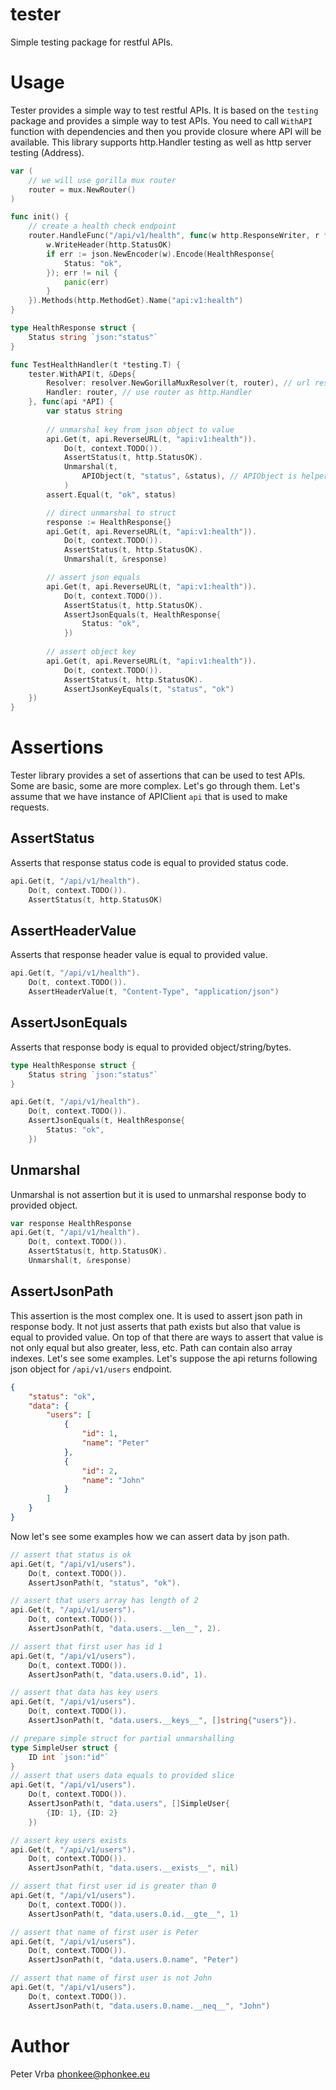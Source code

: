 # tester

Simple testing package for restful APIs.

# Usage

Tester provides a simple way to test restful APIs. It is based on the `testing` package and provides a simple way to test APIs.
You need to call `WithAPI` function with dependencies and then you provide closure where API will be available.
This library supports http.Handler testing as well as http server testing (Address).

```go
var (
	// we will use gorilla mux router
    router = mux.NewRouter()
)

func init() {
    // create a health check endpoint
    router.HandleFunc("/api/v1/health", func(w http.ResponseWriter, r *http.Request) {
        w.WriteHeader(http.StatusOK)
        if err := json.NewEncoder(w).Encode(HealthResponse{
            Status: "ok",
        }); err != nil {
            panic(err)
        }
    }).Methods(http.MethodGet).Name("api:v1:health")
}

type HealthResponse struct {
    Status string `json:"status"`
}

func TestHealthHandler(t *testing.T) { 
    tester.WithAPI(t, &Deps{
        Resolver: resolver.NewGorillaMuxResolver(t, router), // url resolver for gorilla mux
        Handler: router, // use router as http.Handler
    }, func(api *API) {
        var status string
        
        // unmarshal key from json object to value
        api.Get(t, api.ReverseURL(t, "api:v1:health")).
            Do(t, context.TODO()).
            AssertStatus(t, http.StatusOK).
            Unmarshal(t, 
                APIObject(t, "status", &status), // APIObject is helper function to unmarshal key from json object
            )
        assert.Equal(t, "ok", status)

        // direct unmarshal to struct
        response := HealthResponse{}
        api.Get(t, api.ReverseURL(t, "api:v1:health")).
            Do(t, context.TODO()).
            AssertStatus(t, http.StatusOK).
            Unmarshal(t, &response)

        // assert json equals
        api.Get(t, api.ReverseURL(t, "api:v1:health")).
            Do(t, context.TODO()).
            AssertStatus(t, http.StatusOK).
            AssertJsonEquals(t, HealthResponse{
                Status: "ok",	
            })
		
        // assert object key
        api.Get(t, api.ReverseURL(t, "api:v1:health")).
            Do(t, context.TODO()).
            AssertStatus(t, http.StatusOK).
            AssertJsonKeyEquals(t, "status", "ok")
    })
}
```

# Assertions

Tester library provides a set of assertions that can be used to test APIs.
Some are basic, some are more complex. Let's go through them.
Let's assume that we have instance of APIClient `api` that is used to make requests.

## AssertStatus

Asserts that response status code is equal to provided status code.

```go
api.Get(t, "/api/v1/health").
    Do(t, context.TODO()).
    AssertStatus(t, http.StatusOK)
```

## AssertHeaderValue

Asserts that response header value is equal to provided value.

```go
api.Get(t, "/api/v1/health").
    Do(t, context.TODO()).
    AssertHeaderValue(t, "Content-Type", "application/json")
```

## AssertJsonEquals

Asserts that response body is equal to provided object/string/bytes.

```go
type HealthResponse struct {
    Status string `json:"status"`
}

api.Get(t, "/api/v1/health").
    Do(t, context.TODO()).
    AssertJsonEquals(t, HealthResponse{
        Status: "ok",
    })
```

## Unmarshal

Unmarshal is not assertion but it is used to unmarshal response body to provided object.

```go
var response HealthResponse
api.Get(t, "/api/v1/health").
    Do(t, context.TODO()).
    AssertStatus(t, http.StatusOK).
    Unmarshal(t, &response)
```

## AssertJsonPath

This assertion is the most complex one. It is used to assert json path in response body.
It not just asserts that path exists but also that value is equal to provided value.
On top of that there are ways to assert that value is not only equal but also greater, less, etc.
Path can contain also array indexes.
Let's see some examples.
Let's suppose the api returns following json object for `/api/v1/users` endpoint.

```json
{
    "status": "ok",
    "data": {
        "users": [
            {
                "id": 1,
                "name": "Peter"
            },
            {
                "id": 2,
                "name": "John"
            }
        ]
    }
}
```

Now let's see some examples how we can assert data by json path.

```go
// assert that status is ok
api.Get(t, "/api/v1/users").
    Do(t, context.TODO()).
    AssertJsonPath(t, "status", "ok").

// assert that users array has length of 2
api.Get(t, "/api/v1/users").
    Do(t, context.TODO()).
    AssertJsonPath(t, "data.users.__len__", 2).

// assert that first user has id 1
api.Get(t, "/api/v1/users").
    Do(t, context.TODO()).
    AssertJsonPath(t, "data.users.0.id", 1).

// assert that data has key users
api.Get(t, "/api/v1/users").
    Do(t, context.TODO()).
    AssertJsonPath(t, "data.users.__keys__", []string{"users"}).

// prepare simple struct for partial unmarshalling
type SimpleUser struct {
    ID int `json:"id"`
}
// assert that users data equals to provided slice
api.Get(t, "/api/v1/users").
    Do(t, context.TODO()).
    AssertJsonPath(t, "data.users", []SimpleUser{
        {ID: 1}, {ID: 2}
    })

// assert key users exists
api.Get(t, "/api/v1/users").
    Do(t, context.TODO()).
    AssertJsonPath(t, "data.users.__exists__", nil)

// assert that first user id is greater than 0
api.Get(t, "/api/v1/users").
    Do(t, context.TODO()).
    AssertJsonPath(t, "data.users.0.id.__gte__", 1)

// assert that name of first user is Peter
api.Get(t, "/api/v1/users").
    Do(t, context.TODO()).
    AssertJsonPath(t, "data.users.0.name", "Peter")

// assert that name of first user is not John
api.Get(t, "/api/v1/users").
    Do(t, context.TODO()).
    AssertJsonPath(t, "data.users.0.name.__neq__", "John")
```

# Author

Peter Vrba <phonkee@phonkee.eu>